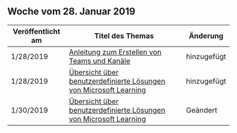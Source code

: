 <!-- This file is generated automatically each week. Changes made to this file will be overwritten.-->




## <a name="week-of-january-28-2019"></a>Woche vom 28. Januar 2019


| Veröffentlicht am |Titel des Themas | Änderung |
|------|------------|--------|
| 1/28/2019 | [Anleitung zum Erstellen von Teams und Kanäle](/Office365/CustomLearning/embeds/adopt-teams-channels) | hinzugefügt |
| 1/28/2019 | [Übersicht über benutzerdefinierte Lösungen von Microsoft Learning](/Office365/CustomLearning/index) | hinzugefügt |
| 1/30/2019 | [Übersicht über benutzerdefinierte Lösungen von Microsoft Learning](/CustomLearning/index) | Geändert |

